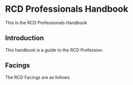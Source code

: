 # RCD Professionals Handbook

This is the RCD Professionals Handbook

## Introduction

This handbook is a guide to the RCD Profession.

## Facings

The RCD Facings are as follows
